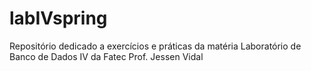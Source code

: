 # labIVspring
Repositório dedicado a exercícios e práticas da matéria Laboratório de Banco de Dados IV da Fatec Prof. Jessen Vidal
